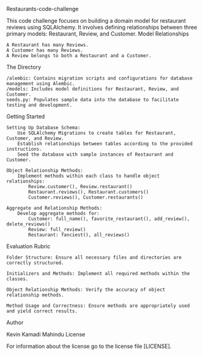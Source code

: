 Restaurants-code-challenge

This code challenge focuses on building a domain model for restaurant reviews using SQLAlchemy. It involves defining relationships between three primary models: Restaurant, Review, and Customer.
Model Relationships

    A Restaurant has many Reviews.
    A Customer has many Reviews.
    A Review belongs to both a Restaurant and a Customer.

The Directory

    /alembic: Contains migration scripts and configurations for database management using Alembic.
    /models: Includes model definitions for Restaurant, Review, and Customer.
    seeds.py: Populates sample data into the database to facilitate testing and development.

Getting Started

    Setting Up Database Schema:
        Use SQLAlchemy Migrations to create tables for Restaurant, Customer, and Review.
        Establish relationships between tables according to the provided instructions.
        Seed the database with sample instances of Restaurant and Customer.

    Object Relationship Methods:
        Implement methods within each class to handle object relationships:
            Review.customer(), Review.restaurant()
            Restaurant.reviews(), Restaurant.customers()
            Customer.reviews(), Customer.restaurants()

    Aggregate and Relationship Methods:
        Develop aggregate methods for:
            Customer: full_name(), favorite_restaurant(), add_review(), delete_reviews()
            Review: full_review()
            Restaurant: fanciest(), all_reviews()

Evaluation Rubric

    Folder Structure: Ensure all necessary files and directories are correctly structured.

    Initializers and Methods: Implement all required methods within the classes.

    Object Relationship Methods: Verify the accuracy of object relationship methods.

    Method Usage and Correctness: Ensure methods are appropriately used and yield correct results.

Author

Kevin Kamadi Mahindu
License

For information about the license go to the license file [LICENSE].
